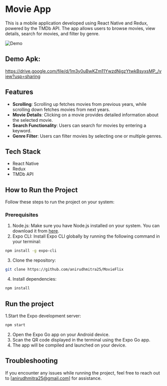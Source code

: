 # Movie App

This is a mobile application developed using React Native and Redux, powered by the TMDb API. The app allows users to browse movies, view details, search for movies, and filter by genre.

![Demo](assets/demo.gif)

## Demo Apk:
https://drive.google.com/file/d/1m3y0uBwKZm11YwzdNjgzYtwkBsyxsMP_/view?usp=sharing

## Features

- **Scrolling**: Scrolling up fetches movies from previous years, while scrolling down fetches movies from next years.
- **Movie Details**: Clicking on a movie provides detailed information about the selected movie.
- **Search Functionality**: Users can search for movies by entering a keyword.
- **Genre Filter**: Users can filter movies by selecting one or multiple genres.

## Tech Stack

- React Native
- Redux
- TMDb API

## How to Run the Project

Follow these steps to run the project on your system:

### Prerequisites

1. Node.js: Make sure you have Node.js installed on your system. You can download it from [here](https://nodejs.org/).
2. Expo CLI: Install Expo CLI globally by running the following command in your terminal:
```bash
npm install -g expo-cli
```
3. Clone the repository:
```bash 
git clone https://github.com/anirudhmitra25/MovieFlix
```
4. Install dependencies:
```bash
npm install
```
## Run the project

1.Start the Expo development server:
```bash 
npm start
```
2. Open the Expo Go app on your Android device.
3. Scan the QR code displayed in the terminal using the Expo Go app.
4. The app will be compiled and launched on your device.

## Troubleshooting
If you encounter any issues while running the project, feel free to reach out to [anirudhmitra25@gmail.com] for assistance.
